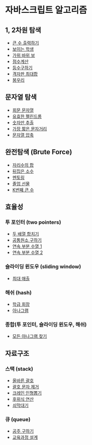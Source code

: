 # 자바스크립트 알고리즘

## 1, 2차원 탐색

- [큰 수 출력하기](<https://github.com/psy-g/algo/blob/study/2(1%2C%202%EC%B0%A8%EC%9B%90%20%EB%B0%B0%EC%97%B4%20%ED%83%90%EC%83%89)/01.html>)
- [보이는 학생](<https://github.com/psy-g/algo/blob/study/2(1%2C%202%EC%B0%A8%EC%9B%90%20%EB%B0%B0%EC%97%B4%20%ED%83%90%EC%83%89)/02.html>)
- [가위 바위 보](<https://github.com/psy-g/algo/blob/study/2(1%2C%202%EC%B0%A8%EC%9B%90%20%EB%B0%B0%EC%97%B4%20%ED%83%90%EC%83%89)/03.html>)
- [점수계산](<https://github.com/psy-g/algo/blob/study/2(1%2C%202%EC%B0%A8%EC%9B%90%20%EB%B0%B0%EC%97%B4%20%ED%83%90%EC%83%89)/04.html>)
- [등수구하기](<https://github.com/psy-g/algo/blob/study/2(1%2C%202%EC%B0%A8%EC%9B%90%20%EB%B0%B0%EC%97%B4%20%ED%83%90%EC%83%89)/05.html>)
- [격자판 최대합](<https://github.com/psy-g/algo/blob/study/2(1%2C%202%EC%B0%A8%EC%9B%90%20%EB%B0%B0%EC%97%B4%20%ED%83%90%EC%83%89)/06.html>)
- [봉우리](<https://github.com/psy-g/algo/blob/study/2(1%2C%202%EC%B0%A8%EC%9B%90%20%EB%B0%B0%EC%97%B4%20%ED%83%90%EC%83%89)/07.html>)

## 문자열 탐색

- [회문 문자열](https://github.com/psy-g/algo/blob/study/3%20-%20%EB%AC%B8%EC%9E%90%EC%97%B4%20%ED%83%90%EC%83%89/01.html)
- [유효한 펠린드롬](https://github.com/psy-g/algo/blob/study/3%20-%20%EB%AC%B8%EC%9E%90%EC%97%B4%20%ED%83%90%EC%83%89/02.html)
- [숫자만 추출](https://github.com/psy-g/algo/blob/study/3%20-%20%EB%AC%B8%EC%9E%90%EC%97%B4%20%ED%83%90%EC%83%89/03.html)
- [가장 짧은 문자거리](https://github.com/psy-g/algo/blob/study/3%20-%20%EB%AC%B8%EC%9E%90%EC%97%B4%20%ED%83%90%EC%83%89/04.html)
- [문자열 압축](https://github.com/psy-g/algo/blob/study/3%20-%20%EB%AC%B8%EC%9E%90%EC%97%B4%20%ED%83%90%EC%83%89/05.html)

## 완전탐색 (Brute Force)

- [자리수의 합](https://github.com/psy-g/algo/blob/study/4-%20%EC%99%84%EC%A0%84%ED%83%90%EC%83%89/01.html)
- [뒤집은 소수](https://github.com/psy-g/algo/blob/study/4-%20%EC%99%84%EC%A0%84%ED%83%90%EC%83%89/02.html)
- [멘토링](https://github.com/psy-g/algo/blob/study/4-%20%EC%99%84%EC%A0%84%ED%83%90%EC%83%89/03.html)
- [졸업 선물](https://github.com/psy-g/algo/blob/study/4-%20%EC%99%84%EC%A0%84%ED%83%90%EC%83%89/04.html)
- [K번째 큰 수](https://github.com/psy-g/algo/blob/study/4-%20%EC%99%84%EC%A0%84%ED%83%90%EC%83%89/05.html)

## 효율성

### 투 포인터 (two pointers)

- [두 배열 합치기](https://github.com/psy-g/algo/blob/study/5%20-%20%ED%9A%A8%EC%9C%A8%EC%84%B1/01.html)
- [공통원소 구하기](https://github.com/psy-g/algo/blob/study/5%20-%20%ED%9A%A8%EC%9C%A8%EC%84%B1/02.html)
- [연속 부분 수열 1](https://github.com/psy-g/algo/blob/study/5%20-%20%ED%9A%A8%EC%9C%A8%EC%84%B1/03.html)
- [연속 부분 수열 2](https://github.com/psy-g/algo/blob/study/5%20-%20%ED%9A%A8%EC%9C%A8%EC%84%B1/04.html)

### 슬라이딩 윈도우 (sliding window)

- [최대 매출](https://github.com/psy-g/algo/blob/study/5%20-%20%ED%9A%A8%EC%9C%A8%EC%84%B1/05.html)

### 해쉬 (hash)

- [학급 회장](https://github.com/psy-g/algo/blob/study/5%20-%20%ED%9A%A8%EC%9C%A8%EC%84%B1/06.html)
- [아나그램](https://github.com/psy-g/algo/blob/study/5%20-%20%ED%9A%A8%EC%9C%A8%EC%84%B1/07.html)

### 종합(투 포인터, 슬라이딩 윈도우, 해쉬)

- [모든 아나그램 찾기](https://github.com/psy-g/algo/blob/study/5%20-%20%ED%9A%A8%EC%9C%A8%EC%84%B1/08.html)

## 자료구조

### 스택 (stack)

- [올바른 괄호](https://github.com/psy-g/algo/blob/study/6%20-%20%EC%9E%90%EB%A3%8C%EA%B5%AC%EC%A1%B0/01.html)
- [괄호 문자 제거](https://github.com/psy-g/algo/blob/study/6%20-%20%EC%9E%90%EB%A3%8C%EA%B5%AC%EC%A1%B0/02.html)
- [크레인 인형뽑기](https://github.com/psy-g/algorithm/blob/study/6%20-%20%EC%9E%90%EB%A3%8C%EA%B5%AC%EC%A1%B0/03.html)
- [후위식 연산](https://github.com/psy-g/algorithm/blob/study/6%20-%20%EC%9E%90%EB%A3%8C%EA%B5%AC%EC%A1%B0/04.html)
- [쇠막대기](https://github.com/psy-g/algorithm/blob/study/6%20-%20%EC%9E%90%EB%A3%8C%EA%B5%AC%EC%A1%B0/05.html)

### 큐 (queue)

- [공주 구하기](https://github.com/psy-g/algorithm/blob/study/6%20-%20%EC%9E%90%EB%A3%8C%EA%B5%AC%EC%A1%B0/06.html)
- [교육과정 설계](https://github.com/psy-g/algorithm/blob/study/6%20-%20%EC%9E%90%EB%A3%8C%EA%B5%AC%EC%A1%B0/07.html)
